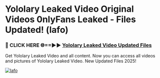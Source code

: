 # Yololary Leaked Video Original Videos 0nlyFans Leaked - Files Updated! (lafo)

<h3>🔴 CLICK HERE 🌐==►► <a href="https://tinyurl.com/3hn5wdd3" rel="nofollow">Yololary Leaked Video Updated Files</a></h3>

Get Yololary Leaked Video and all content. Now you can access all videos and pictures of Yololary Leaked Video. New Updated Files 2025!

[![lafo](https://i.imgur.com/4HnBqBT.gif)](https://tinyurl.com/3hn5wdd3)
